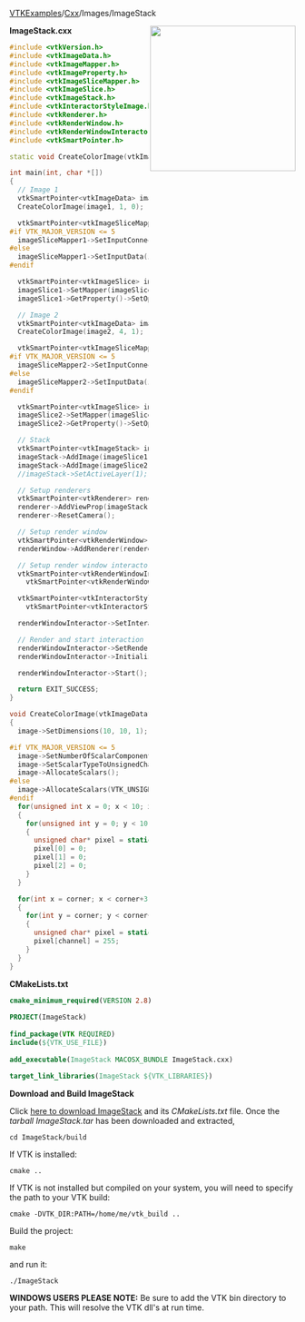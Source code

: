 [VTKExamples](Home)/[Cxx](Cxx)/Images/ImageStack

<img align="right" src="https://github.com/lorensen/VTKExamples/raw/master/Testing/Baseline/Images/TestImageStack.png" width="256" />

**ImageStack.cxx**
```c++
#include <vtkVersion.h>
#include <vtkImageData.h>
#include <vtkImageMapper.h>
#include <vtkImageProperty.h>
#include <vtkImageSliceMapper.h>
#include <vtkImageSlice.h>
#include <vtkImageStack.h>
#include <vtkInteractorStyleImage.h>
#include <vtkRenderer.h>
#include <vtkRenderWindow.h>
#include <vtkRenderWindowInteractor.h>
#include <vtkSmartPointer.h>

static void CreateColorImage(vtkImageData*, const int corner, const unsigned int channel);

int main(int, char *[])
{
  // Image 1
  vtkSmartPointer<vtkImageData> image1 = vtkSmartPointer<vtkImageData>::New();
  CreateColorImage(image1, 1, 0);

  vtkSmartPointer<vtkImageSliceMapper> imageSliceMapper1 = vtkSmartPointer<vtkImageSliceMapper>::New();
#if VTK_MAJOR_VERSION <= 5
  imageSliceMapper1->SetInputConnection(image1->GetProducerPort());
#else
  imageSliceMapper1->SetInputData(image1);
#endif

  vtkSmartPointer<vtkImageSlice> imageSlice1 = vtkSmartPointer<vtkImageSlice>::New();
  imageSlice1->SetMapper(imageSliceMapper1);
  imageSlice1->GetProperty()->SetOpacity(.5);

  // Image 2
  vtkSmartPointer<vtkImageData> image2 = vtkSmartPointer<vtkImageData>::New();
  CreateColorImage(image2, 4, 1);

  vtkSmartPointer<vtkImageSliceMapper> imageSliceMapper2 = vtkSmartPointer<vtkImageSliceMapper>::New();
#if VTK_MAJOR_VERSION <= 5
  imageSliceMapper2->SetInputConnection(image2->GetProducerPort());
#else
  imageSliceMapper2->SetInputData(image2);
#endif

  vtkSmartPointer<vtkImageSlice> imageSlice2 = vtkSmartPointer<vtkImageSlice>::New();
  imageSlice2->SetMapper(imageSliceMapper2);
  imageSlice2->GetProperty()->SetOpacity(.5);

  // Stack
  vtkSmartPointer<vtkImageStack> imageStack = vtkSmartPointer<vtkImageStack>::New();
  imageStack->AddImage(imageSlice1);
  imageStack->AddImage(imageSlice2);
  //imageStack->SetActiveLayer(1);

  // Setup renderers
  vtkSmartPointer<vtkRenderer> renderer = vtkSmartPointer<vtkRenderer>::New();
  renderer->AddViewProp(imageStack);
  renderer->ResetCamera();

  // Setup render window
  vtkSmartPointer<vtkRenderWindow> renderWindow = vtkSmartPointer<vtkRenderWindow>::New();
  renderWindow->AddRenderer(renderer);

  // Setup render window interactor
  vtkSmartPointer<vtkRenderWindowInteractor> renderWindowInteractor =
    vtkSmartPointer<vtkRenderWindowInteractor>::New();

  vtkSmartPointer<vtkInteractorStyleImage> style =
    vtkSmartPointer<vtkInteractorStyleImage>::New();

  renderWindowInteractor->SetInteractorStyle(style);

  // Render and start interaction
  renderWindowInteractor->SetRenderWindow(renderWindow);
  renderWindowInteractor->Initialize();

  renderWindowInteractor->Start();

  return EXIT_SUCCESS;
}

void CreateColorImage(vtkImageData* image, const int corner, const unsigned int channel)
{
  image->SetDimensions(10, 10, 1);

#if VTK_MAJOR_VERSION <= 5
  image->SetNumberOfScalarComponents(3);
  image->SetScalarTypeToUnsignedChar();
  image->AllocateScalars();
#else
  image->AllocateScalars(VTK_UNSIGNED_CHAR,3);
#endif
  for(unsigned int x = 0; x < 10; x++)
  {
    for(unsigned int y = 0; y < 10; y++)
    {
      unsigned char* pixel = static_cast<unsigned char*>(image->GetScalarPointer(x,y,0));
      pixel[0] = 0;
      pixel[1] = 0;
      pixel[2] = 0;
    }
  }

  for(int x = corner; x < corner+3; x++)
  {
    for(int y = corner; y < corner+3; y++)
    {
      unsigned char* pixel = static_cast<unsigned char*>(image->GetScalarPointer(x,y,0));
      pixel[channel] = 255;
    }
  }
}
```
**CMakeLists.txt**
```cmake
cmake_minimum_required(VERSION 2.8)
 
PROJECT(ImageStack)
 
find_package(VTK REQUIRED)
include(${VTK_USE_FILE})
 
add_executable(ImageStack MACOSX_BUNDLE ImageStack.cxx)
 
target_link_libraries(ImageStack ${VTK_LIBRARIES})
```

**Download and Build ImageStack**

Click [here to download ImageStack](https://github.com/lorensen/VTKWikiExamplesTarballs/raw/master/ImageStack.tar) and its *CMakeLists.txt* file.
Once the *tarball ImageStack.tar* has been downloaded and extracted,
```
cd ImageStack/build 
```
If VTK is installed:
```
cmake ..
```
If VTK is not installed but compiled on your system, you will need to specify the path to your VTK build:
```
cmake -DVTK_DIR:PATH=/home/me/vtk_build ..
```
Build the project:
```
make
```
and run it:
```
./ImageStack
```
**WINDOWS USERS PLEASE NOTE:** Be sure to add the VTK bin directory to your path. This will resolve the VTK dll's at run time.


